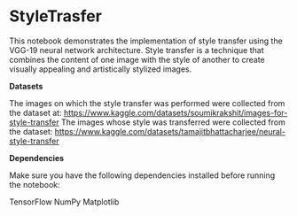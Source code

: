# StyleTrasfer

This notebook demonstrates the implementation of style transfer using the VGG-19 neural network architecture. Style transfer is a technique that combines the content of one image with the style of another to create visually appealing and artistically stylized images.

**Datasets**

The images on which the style transfer was performed were collected from the dataset at: https://www.kaggle.com/datasets/soumikrakshit/images-for-style-transfer
The images whose style was transferred were collected from the dataset: https://www.kaggle.com/datasets/tamajitbhattacharjee/neural-style-transfer

**Dependencies**

Make sure you have the following dependencies installed before running the notebook:

TensorFlow
NumPy
Matplotlib

